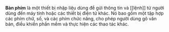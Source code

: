 **Bàn phím** là một thiết bị nhập liệu dùng để gửi thông tin và [[lệnh]] từ người dùng đến máy tính hoặc các thiết bị điện tử khác. Nó bao gồm một tập hợp các phím chữ, số, và các phím chức năng, cho phép người dùng gõ văn bản, điều khiển phần mềm và thực hiện các thao tác khác.